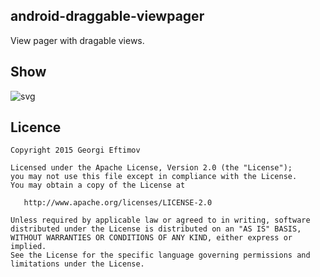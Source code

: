 ## android-draggable-viewpager
View pager with dragable views.

## Show
![svg](https://github.com/geftimov/android-draggable-viewpager/blob/master/art/intro.gif) 

## Licence  

    Copyright 2015 Georgi Eftimov

    Licensed under the Apache License, Version 2.0 (the "License");
    you may not use this file except in compliance with the License.
    You may obtain a copy of the License at

       http://www.apache.org/licenses/LICENSE-2.0

    Unless required by applicable law or agreed to in writing, software
    distributed under the License is distributed on an "AS IS" BASIS,
    WITHOUT WARRANTIES OR CONDITIONS OF ANY KIND, either express or implied.
    See the License for the specific language governing permissions and
    limitations under the License.
